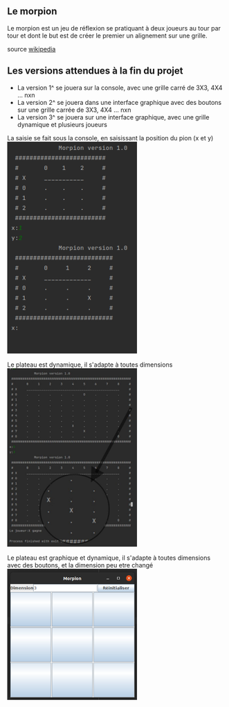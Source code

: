 
## Le morpion

Le morpion est un jeu de réflexion se pratiquant à deux joueurs au tour par tour et dont le but est de créer le premier un alignement sur une grille.

source [wikipedia](https://fr.wikipedia.org/wiki/Morpion_(jeu))

## Les versions attendues à la fin du projet

- La version 1^ se jouera sur la console, avec une grille carré de 3X3, 4X4 ... nxn
- La version 2^ se jouera dans une interface graphique avec des boutons sur une grille carrée de 3X3, 4X4 ... nxn
- La version 3^ se jouera sur une interface graphique, avec une grille dynamique et plusieurs joueurs



La saisie se fait sous la console, en saisissant la position du pion (x et y)
<img alt="Capture d'écran" src="screenshot.png" width="300"/>

Le plateau est dynamique, il s'adapte à toutes dimensions
<img alt="Capture d'écran" src="screenshot_bigger_win.jpeg" width="300"/>

Le plateau est graphique et dynamique, il s'adapte à toutes dimensions avec des boutons, et la dimension peu etre changé
<img alt="Capture d'écran" src="gui.png" width="300"/>

